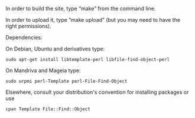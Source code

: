 In order to build the site, type “make” from the command line.

In order to upload it, type “make upload” (but you may need to have
the right permissions).

Dependencies:

On Debian, Ubuntu and derivatives type:

    sudo apt-get install libtemplate-perl libfile-find-object-perl

On Mandriva and Mageia type:

    sudo urpmi perl-Template perl-File-Find-Object

Elsewhere, consult your distribution's convention for installing packages
or use

    cpan Template File::Find::Object
